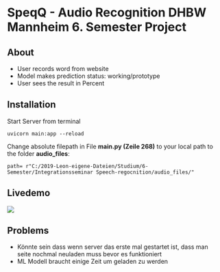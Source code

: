 # SpeqQ - Audio Recognition DHBW Mannheim 6. Semester Project 

## About

* User records word from website
* Model makes prediction  status: working/prototype
* User sees the result in Percent


## Installation
Start Server from terminal

    uvicorn main:app --reload

Change absolute filepath in File **main.py (Zeile 268)** to your local path to the folder **audio_files**:

    path= r"C:/2019-Leon-eigene-Dateien/Studium/6-Semester/Integrationsseminar Speech-regocnition/audio_files/"



## Livedemo
![](Livedemo-SpeaQ.gif)



## Problems
- Könnte sein dass wenn server das erste mal gestartet ist, dass man seite nochmal neuladen muss bevor es funktioniert
- ML Modell braucht einige Zeit um geladen zu werden
